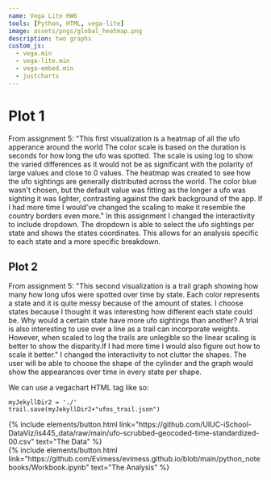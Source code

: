 ```yaml
---
name: Vega Lite HW6
tools: [Python, HTML, vega-lite]
image: assets/pngs/global_heatmap.png
description: two graphs
custom_js:
  - vega.min
  - vega-lite.min
  - vega-embed.min
  - justcharts
---
```



# Plot 1

<vegachart schema-url="{{ site.baseurl }}/assets/json/global_heatmap.json" style="width: 100%"></vegachart>

From assignment 5: "This first visualization is a heatmap of all the ufo apperance around the world The color scale is based on the duration is seconds for how long the ufo was spotted. The scale is using log to show the varied differences as it would not be as significant with the polarity of large values and close to 0 values. The heatmap was created to see how the ufo sightings are generally distributed across the world. The color blue wasn't chosen, but the default value was fitting as the longer a ufo was sighting it was lighter, contrasting against the dark background of the app. If I had more time I would've changed the scaling to make it resemble the country borders even more." In this assignment I changed the interactivity to include dropdown. The dropdown is able to select the ufo sightings per state and shows the states coordinates. This allows for an analysis specific to each state and a more specific breakdown.


## Plot 2

<vegachart schema-url="{{ site.baseurl }}/assets/json/ufos_trail.json" style="width: 100%"></vegachart>

From assignment 5: "This second visualization is a trail graph showing how many how long ufos were spotted over time by state. Each color represents a state and it is quite messy because of the amount of states. I choose states because I thought it was interesting how different each state could be. Why would a certain state have more ufo sightings than another? A trial is also interesting to use over a line as a trail can incorporate weights. However, when scaled to log the trails are unlegible so the linear scaling is better to show the disparity.If I had more time I would also figure out how to scale it better." I changed the interactivity to not clutter the shapes. The user will be able to choose the shape of the cylinder and the graph would show the appearances over time in every state per shape.


We can use a vegachart HTML tag like so:

```
myJekyllDir2 = './'
trail.save(myJekyllDir2+"ufos_trail.json")
```

<!-- these are written in a combo of html and liquid --> 

<div class="left">
{% include elements/button.html link="https://github.com/UIUC-iSchool-DataViz/is445_data/raw/main/ufo-scrubbed-geocoded-time-standardized-00.csv" text="The Data" %}
</div>

<div class="right">
{% include elements/button.html link="https://github.com/Evimess/evimess.github.io/blob/main/python_notebooks/Workbook.ipynb" text="The Analysis" %}
</div>

